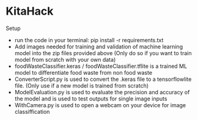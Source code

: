 # KitaHack

Setup
- run the code in your terminal: pip install -r requirements.txt
- Add images needed for training and validation of machine learning model into the zip files provided above (Only do so if you want to train model from scratch with your own data)
- foodWasteClassifier.keras / foodWasteClassifier.tflite is a trained ML model to differentiate food waste from non food waste 
- ConverterScript.py is used to convert the .keras file to a tensorflowlite file. (Only use if a new model is trained from scratch)
- ModelEvaluation.py is used to evaluate the precision and accuracy of the model and is used to test outputs for single image inputs
- WithCamera.py is used to open a webcam on your device for image classiffication

